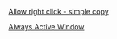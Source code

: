 [Allow right click - simple copy](https://chrome.google.com/webstore/detail/allow-right-click-simple/cinnaghekiafnplijmadmifnoaecefdd)

[Always Active Window](https://chrome.google.com/webstore/detail/always-active-window-alwa/ehllkhjndgnlokhomdlhgbineffifcbj)
